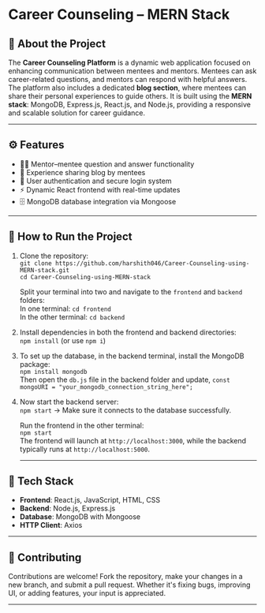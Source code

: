 # Career Counseling – MERN Stack

## 📌 About the Project

The **Career Counseling Platform** is a dynamic web application focused on enhancing communication between mentees and mentors. Mentees can ask career-related questions, and mentors can respond with helpful answers. The platform also includes a dedicated **blog section**, where mentees can share their personal experiences to guide others. It is built using the **MERN stack**: MongoDB, Express.js, React.js, and Node.js, providing a responsive and scalable solution for career guidance.

---

## ⚙️ Features

- 🧑‍🏫 Mentor–mentee question and answer functionality  
- 📝 Experience sharing blog by mentees  
- 🔐 User authentication and secure login system  
- ⚡ Dynamic React frontend with real-time updates  
- 🗄️ MongoDB database integration via Mongoose  

---

## 🚀 How to Run the Project

1. Clone the repository:  
   `git clone https://github.com/harshith046/Career-Counseling-using-MERN-stack.git`  
   `cd Career-Counseling-using-MERN-stack`

   Split your terminal into two and navigate to the `frontend` and `backend` folders:  
   In one terminal: `cd frontend`  
   In the other terminal: `cd backend`

2. Install dependencies in both the frontend and backend directories:  
   `npm install`  (or use `npm i`)
   
3. To set up the database, in the backend terminal, install the MongoDB package:  
   `npm install mongodb`  
   Then open the `db.js` file in the backend folder and update,
   `const mongoURI = "your_mongodb_connection_string_here";`
   
4. Now start the backend server:  
   `npm start`  ->  Make sure it connects to the database successfully.
   
   Run the frontend in the other terminal:  
   `npm start`  
   The frontend will launch at `http://localhost:3000`, while the backend typically runs at `http://localhost:5000`.
   
   ---

## 🧠 Tech Stack

- **Frontend**: React.js, JavaScript, HTML, CSS  
- **Backend**: Node.js, Express.js  
- **Database**: MongoDB with Mongoose  
- **HTTP Client**: Axios  

---

## 🤝 Contributing

Contributions are welcome! Fork the repository, make your changes in a new branch, and submit a pull request. Whether it's fixing bugs, improving UI, or adding features, your input is appreciated.

---

